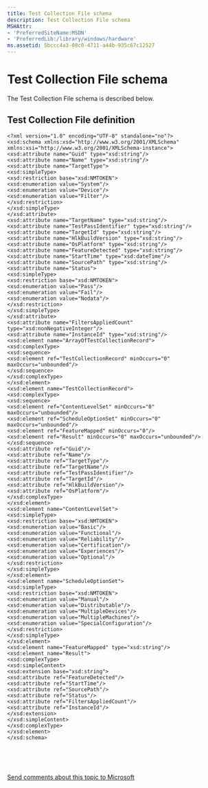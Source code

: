 ```yaml
---
title: Test Collection File schema
description: Test Collection File schema
MSHAttr:
- 'PreferredSiteName:MSDN'
- 'PreferredLib:/library/windows/hardware'
ms.assetid: 5bccc4a3-08c0-4711-a44b-935c67c12527
---
```


# Test Collection File schema


The Test Collection File schema is described below.

## <span id="Test_Collection_File_definition"></span><span id="test_collection_file_definition"></span><span id="TEST_COLLECTION_FILE_DEFINITION"></span>Test Collection File definition


``` syntax
<?xml version="1.0" encoding="UTF-8" standalone="no"?>
<xsd:schema xmlns:xsd="http://www.w3.org/2001/XMLSchema" xmlns:xsi="http://www.w3.org/2001/XMLSchema-instance">
<xsd:attribute name="Guid" type="xsd:string"/>
<xsd:attribute name="Name" type="xsd:string"/>
<xsd:attribute name="TargetType">
<xsd:simpleType>
<xsd:restriction base="xsd:NMTOKEN">
<xsd:enumeration value="System"/>
<xsd:enumeration value="Device"/>
<xsd:enumeration value="Filter"/>
</xsd:restriction>
</xsd:simpleType>
</xsd:attribute>
<xsd:attribute name="TargetName" type="xsd:string"/>
<xsd:attribute name="TestPassIdentifier" type="xsd:string"/>
<xsd:attribute name="TargetId" type="xsd:string"/>
<xsd:attribute name="HlkBuildVersion" type="xsd:string"/>
<xsd:attribute name="OsPlatform" type="xsd:string"/>
<xsd:attribute name="FeatureDetected" type="xsd:string"/>
<xsd:attribute name="StartTime" type="xsd:dateTime"/>
<xsd:attribute name="SourcePath" type="xsd:string"/>
<xsd:attribute name="Status">
<xsd:simpleType>
<xsd:restriction base="xsd:NMTOKEN">
<xsd:enumeration value="Pass"/>
<xsd:enumeration value="Fail"/>
<xsd:enumeration value="Nodata"/>
</xsd:restriction>
</xsd:simpleType>
</xsd:attribute>
<xsd:attribute name="FiltersAppliedCount" type="xsd:nonNegativeInteger"/>
<xsd:attribute name="InstanceId" type="xsd:string"/>
<xsd:element name="ArrayOfTestCollectionRecord">
<xsd:complexType>
<xsd:sequence>
<xsd:element ref="TestCollectionRecord" minOccurs="0" maxOccurs="unbounded"/>
</xsd:sequence>
</xsd:complexType>
</xsd:element>
<xsd:element name="TestCollectionRecord">
<xsd:complexType>
<xsd:sequence>
<xsd:element ref="ContentLevelSet" minOccurs="0" maxOccurs="unbounded"/>
<xsd:element ref="ScheduleOptionSet" minOccurs="0" maxOccurs="unbounded"/>
<xsd:element ref="FeatureMapped" minOccurs="0"/>
<xsd:element ref="Result" minOccurs="0" maxOccurs="unbounded"/>
</xsd:sequence>
<xsd:attribute ref="Guid"/>
<xsd:attribute ref="Name"/>
<xsd:attribute ref="TargetType"/>
<xsd:attribute ref="TargetName"/>
<xsd:attribute ref="TestPassIdentifier"/>
<xsd:attribute ref="TargetId"/>
<xsd:attribute ref="HlkBuildVersion"/>
<xsd:attribute ref="OsPlatform"/>
</xsd:complexType>
</xsd:element>
<xsd:element name="ContentLevelSet">
<xsd:simpleType>
<xsd:restriction base="xsd:NMTOKEN">
<xsd:enumeration value="Basic"/>
<xsd:enumeration value="Functional"/>
<xsd:enumeration value="Reliability"/>
<xsd:enumeration value="Certification"/>
<xsd:enumeration value="Experiences"/>
<xsd:enumeration value="Optional"/>
</xsd:restriction>
</xsd:simpleType>
</xsd:element>
<xsd:element name="ScheduleOptionSet">
<xsd:simpleType>
<xsd:restriction base="xsd:NMTOKEN">
<xsd:enumeration value="Manual"/>
<xsd:enumeration value="Distributable"/>
<xsd:enumeration value="MultipleDevices"/>
<xsd:enumeration value="MultipleMachines"/>
<xsd:enumeration value="SpecialConfiguration"/>
</xsd:restriction>
</xsd:simpleType>
</xsd:element>
<xsd:element name="FeatureMapped" type="xsd:string"/>
<xsd:element name="Result">
<xsd:complexType>
<xsd:simpleContent>
<xsd:extension base="xsd:string">
<xsd:attribute ref="FeatureDetected"/>
<xsd:attribute ref="StartTime"/>
<xsd:attribute ref="SourcePath"/>
<xsd:attribute ref="Status"/>
<xsd:attribute ref="FiltersAppliedCount"/>
<xsd:attribute ref="InstanceId"/>
</xsd:extension>
</xsd:simpleContent>
</xsd:complexType>
</xsd:element>
</xsd:schema>
```

 

 

[Send comments about this topic to Microsoft](mailto:wsddocfb@microsoft.com?subject=Documentation%20feedback%20%5Bp_hlk_om\p_hlk%5D:%20Test%20Collection%20File%20schema%20%20RELEASE:%20%287/11/2017%29&body=%0A%0APRIVACY%20STATEMENT%0A%0AWe%20use%20your%20feedback%20to%20improve%20the%20documentation.%20We%20don't%20use%20your%20email%20address%20for%20any%20other%20purpose,%20and%20we'll%20remove%20your%20email%20address%20from%20our%20system%20after%20the%20issue%20that%20you're%20reporting%20is%20fixed.%20While%20we're%20working%20to%20fix%20this%20issue,%20we%20might%20send%20you%20an%20email%20message%20to%20ask%20for%20more%20info.%20Later,%20we%20might%20also%20send%20you%20an%20email%20message%20to%20let%20you%20know%20that%20we've%20addressed%20your%20feedback.%0A%0AFor%20more%20info%20about%20Microsoft's%20privacy%20policy,%20see%20http://privacy.microsoft.com/en-us/default.aspx. "Send comments about this topic to Microsoft")




